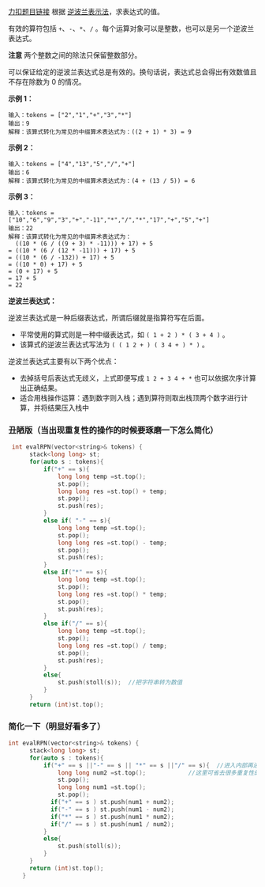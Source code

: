 [力扣题目链接](https://leetcode.cn/problems/evaluate-reverse-polish-notation/)
根据 [逆波兰表示法](https://baike.baidu.com/item/%E9%80%86%E6%B3%A2%E5%85%B0%E5%BC%8F/128437)，求表达式的值。

有效的算符包括 `+`、`-`、`*`、`/` 。每个运算对象可以是整数，也可以是另一个逆波兰表达式。

**注意** 两个整数之间的除法只保留整数部分。

可以保证给定的逆波兰表达式总是有效的。换句话说，表达式总会得出有效数值且不存在除数为 0 的情况。

**示例 1：**
```
输入：tokens = ["2","1","+","3","*"]
输出：9
解释：该算式转化为常见的中缀算术表达式为：((2 + 1) * 3) = 9
```

**示例 2：**
```
输入：tokens = ["4","13","5","/","+"]
输出：6
解释：该算式转化为常见的中缀算术表达式为：(4 + (13 / 5)) = 6
```

**示例 3：**
```
输入：tokens = ["10","6","9","3","+","-11","*","/","*","17","+","5","+"]
输出：22
解释：该算式转化为常见的中缀算术表达式为：
  ((10 * (6 / ((9 + 3) * -11))) + 17) + 5
= ((10 * (6 / (12 * -11))) + 17) + 5
= ((10 * (6 / -132)) + 17) + 5
= ((10 * 0) + 17) + 5
= (0 + 17) + 5
= 17 + 5
= 22
```

**逆波兰表达式：**

逆波兰表达式是一种后缀表达式，所谓后缀就是指算符写在后面。

-   平常使用的算式则是一种中缀表达式，如 `( 1 + 2 ) * ( 3 + 4 )` 。
-   该算式的逆波兰表达式写法为 `( ( 1 2 + ) ( 3 4 + ) * )` 。

逆波兰表达式主要有以下两个优点：

-   去掉括号后表达式无歧义，上式即便写成 `1 2 + 3 4 + *` 也可以依据次序计算出正确结果。
-   适合用栈操作运算：遇到数字则入栈；遇到算符则取出栈顶两个数字进行计算，并将结果压入栈中

### 丑陋版（当出现重复性的操作的时候要琢磨一下怎么简化）
```c++
 int evalRPN(vector<string>& tokens) {
      stack<long long> st;
      for(auto s : tokens){
          if("+" == s){
              long long temp =st.top();
              st.pop();
              long long res =st.top() + temp;
              st.pop();
              st.push(res); 
          }
          else if( "-" == s){
              long long temp =st.top();
              st.pop();
              long long res =st.top() - temp;
              st.pop();
              st.push(res); 
          }
          else if("*" == s){
              long long temp =st.top();
              st.pop();
              long long res =st.top() * temp;
              st.pop();
              st.push(res); 
          }
          else if("/" == s){
              long long temp =st.top();
              st.pop();
              long long res =st.top() / temp;
              st.pop();
              st.push(res); 
          }
          else{
              st.push(stoll(s));  //把字符串转为数值
          }
      }
      return (int)st.top();
```

### 简化一下（明显好看多了）
```c++
int evalRPN(vector<string>& tokens) {
      stack<long long> st;
      for(auto s : tokens){
          if("+" == s ||"-" == s || "*" == s ||"/" == s){  //进入内部再进一轮判断
              long long num2 =st.top();            //这里可省去很多重复性的操作
              st.pop();
              long long num1 =st.top();
              st.pop();
            if("+" == s ) st.push(num1 + num2);
            if("-" == s ) st.push(num1 - num2);
            if("*" == s ) st.push(num1 * num2);
            if("/" == s ) st.push(num1 / num2);
          }
          else{
              st.push(stoll(s));
          }
      }
      return (int)st.top();
    }
```
